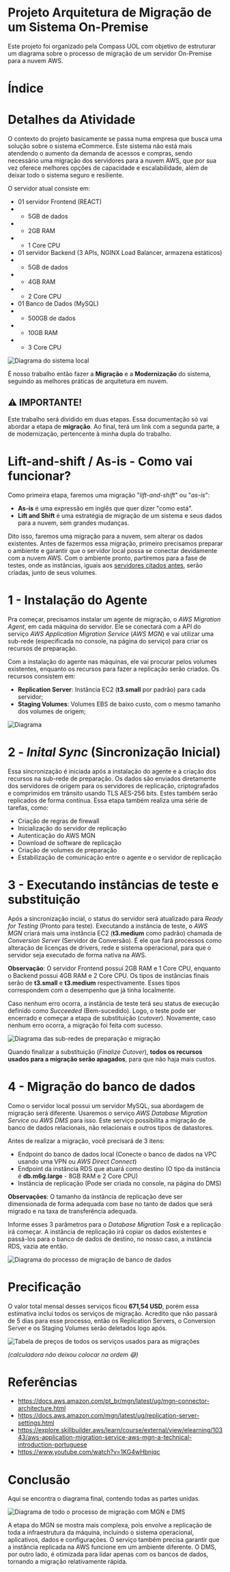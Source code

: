 # Projeto Arquitetura de Migração de um Sistema On-Premise

Este projeto foi organizado pela Compass UOL com objetivo de estruturar um diagrama sobre o processo de migração de um servidor On-Premise para a nuvem AWS.

# Índice

# Detalhes da Atividade

O contexto do projeto basicamente se passa numa empresa que busca uma solução sobre o sistema eCommerce. Este sistema não está mais atendendo o aumento da demanda de acessos e compras, sendo necessário uma migração dos servidores para a nuvem AWS, que por sua vez oferece melhores opções de capacidade e escalabilidade, além de deixar todo o sistema seguro e resiliente.

O servidor atual consiste em:
- 01 servidor Frontend (REACT)
- - 5GB de dados
- - 2GB RAM
- - 1 Core CPU
- 01 servidor Backend (3 APIs, NGINX Load Balancer, armazena estáticos)
- - 5GB de dados
- - 4GB RAM
- - 2 Core CPU
- 01 Banco de Dados (MySQL) 
- - 500GB de dados
- - 10GB RAM
- - 3 Core CPU

![Diagrama do sistema local](./images/servidor_local.png)

É nosso trabalho então fazer a **Migração** e a **Modernização** do sistema, seguindo as melhores práticas de arquitetura em nuvem.

## ⚠ IMPORTANTE!

Este trabalho será dividido em duas etapas. Essa documentação só vai abordar a etapa de **migração**. Ao final, terá um link com a segunda parte, a de modernização, pertencente à minha dupla do trabalho.

# Lift-and-shift / As-is - Como vai funcionar?

Como primeira etapa, faremos uma migração "*lift-and-shift*" ou "*as-is*":

- **As-is** é uma expressão em inglês que quer dizer "como está".
- **Lift and Shift** é uma estratégia de migração de um sistema e seus dados para a nuvem, sem grandes mudanças.

Dito isso, faremos uma migração para a nuvem, sem alterar os dados existentes. Antes de fazermos essa migração, primeiro precisamos preparar o ambiente e garantir que o servidor local possa se conectar devidamente com a nuvem AWS. Com o ambiente pronto, partiremos para a fase de testes, onde as instâncias, iguais aos [servidores citados antes](#detalhes-da-atividade), serão criadas, junto de seus volumes.

# 1 - Instalação do Agente

Pra começar, precisamos instalar um agente de migração, o *AWS Migration Agent*, em cada máquina do servidor. Ele se conectará com a API do serviço *AWS Application Migration Service* (*AWS MGN*) e vai utilizar uma sub-rede (especificada no console, na página do serviço) para criar os recursos de preparação. 

Com a instalação do agente nas máquinas, ele vai procurar pelos volumes existentes, enquanto os recursos para fazer a replicação serão criados. Os recursos consistem em:

- **Replication Server**: Instância EC2 (**t3.small** por padrão) para cada servidor;
- **Staging Volumes**: Volumes EBS de baixo custo, com o mesmo tamanho dos volumes de origem;

![Diagrama](./images/mgn_agent_and_resources.png)

# 2 - *Inital Sync* (Sincronização Inicial)

Essa sincronização é iniciada após a instalação do agente e a criação dos recursos na sub-rede de preparação. Os dados são enviados diretamente dos servidores de origem para os servidores de replicação, criptografados e comprimidos em trânsito usando TLS AES-256 bits. Estes também serão replicados de forma contínua. Essa etapa também realiza uma série de tarefas, como:

- Criação de regras de firewall
- Inicialização do servidor de replicação
- Autenticação do AWS MGN
- Download de software de replicação
- Criação de volumes de preparação
- Estabilização de comunicação entre o agente e o servidor de replicação

# 3 - Executando instâncias de teste e substituição

Após a sincronização incial, o status do servidor será atualizado para *Ready for Testing* (Pronto para teste). Executando a instância de teste, o *AWS MGN* criará mais uma instância EC2 (**t3.medium** como padrão) chamada de *Conversion Server* (Servidor de Conversão). É ele que fará processos como alteração de licenças de drivers, rede e sistema operacional, para que o servidor seja executado de forma nativa na AWS.
 
**Observação**: O servidor Frontend possui 2GB RAM e 1 Core CPU, enquanto o Backend possui 4GB RAM e 2 Core CPU.
Os tipos de instâncias finais serão de **t3.small** e **t3.medium** respectivamente. Esses tipos correspondem com o desempenho que já tinha localmente.

Caso nenhum erro ocorra,  a instância de teste terá seu status de execução definido como *Succeeded* (Bem-sucedido). Logo, o teste pode ser encerrado e começar a etapa de substituição (*cutover*). Novamente, caso nenhum erro ocorra, a migração foi feita com sucesso.

![Diagrama das sub-redes de preparação e migração](./images/create_migration_resources.png)

Quando finalizar a substituição (*Finalize Cutover*), **todos os recursos usados para a migração serão apagados**, para que não haja mais custos.

# 4 - Migração do banco de dados

Como o servidor local possui um servidor MySQL, sua abordagem de migração será diferente. Usaremos o serviço *AWS Database Migration Service* ou *AWS DMS* para isso. Este serviço possibilita a migração de banco de dados relacionais, não relacionais e outros tipos de datastores.

Antes de realizar a migração, você precisará de 3 itens:

- Endpoint do banco de dados local (Conecte o banco de dados na VPC usando uma VPN ou *AWS Direct Connect*)
- Endpoint da instância RDS que atuará como destino (O tipo da instância é **db.m6g.large** - 8GB RAM e 2 Core CPU)
- Instância de replicação (Pode ser criada no console, na página do DMS)

**Observações**: O tamanho da instância de replicação deve ser dimensionada de forma adequada com base no tanto de dados que será migrado e na taxa de transferência adequada.

Informe esses 3 parâmetros para o *Database Migration Task* e a replicação irá começar. A instância de replicação irá copiar os dados existentes e passá-los para o banco de dados de destino, no nosso caso, a instância RDS, vazia ate então.

![Diagrama do processo de migração de banco de dados](./images/dms_process.png)

# Precificação

O valor total mensal desses serviços ficou **671,54 USD**, porém essa estimativa inclui todos os serviços de migração. Acredito que não passará de 5 dias para esse processo, então os Replication Servers, o Conversion Server e os Staging Volumes serão deletados logo após.

![Tabela de preços de todos os serviços usados para as migrações](./images/aws_precos.jpg)

*(calculadora não deixou colocar na ordem 😅)*

# Referências

+ https://docs.aws.amazon.com/pt_br/mgn/latest/ug/mgn-connector-architecture.html
+ https://docs.aws.amazon.com/mgn/latest/ug/replication-server-settings.html
+ https://explore.skillbuilder.aws/learn/course/external/view/elearning/10343/aws-application-migration-service-aws-mgn-a-technical-introduction-portuguese
+ https://www.youtube.com/watch?v=1KG4wHbnjqc

# Conclusão

Aqui se encontra o diagrama final, contendo todas as partes unidas.

![Diagrama de todo o processo de migração com MGN e DMS](./images/full_migration.png)

A etapa do MGN se mostra mais complexa, pois envolve a replicação de toda a infraestrutura da máquina, incluindo o sistema operacional, aplicativos, dados e configurações. O serviço também precisa garantir que a instância replicada na AWS funcione em um ambiente diferente. O DMS, por outro lado, é otimizada para lidar apenas com os bancos de dados, tornando a migração relativamente rápida.